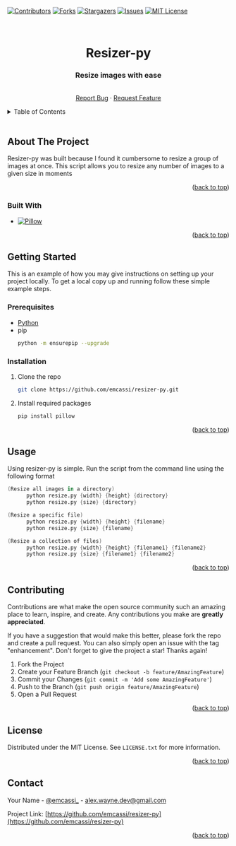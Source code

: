 <!-- Improved compatibility of back to top link: See: https://github.com/othneildrew/Best-README-Template/pull/73 -->
<a name="readme-top"></a>
<!--
*** Thanks for checking out the Best-README-Template. If you have a suggestion
*** that would make this better, please fork the repo and create a pull request
*** or simply open an issue with the tag "enhancement".
*** Don't forget to give the project a star!
*** Thanks again! Now go create something AMAZING! :D
-->



<!-- PROJECT SHIELDS -->
<!--
*** I'm using markdown "reference style" links for readability.
*** Reference links are enclosed in brackets [ ] instead of parentheses ( ).
*** See the bottom of this document for the declaration of the reference variables
*** for contributors-url, forks-url, etc. This is an optional, concise syntax you may use.
*** https://www.markdownguide.org/basic-syntax/#reference-style-links
-->
[![Contributors][contributors-shield]][contributors-url]
[![Forks][forks-shield]][forks-url]
[![Stargazers][stars-shield]][stars-url]
[![Issues][issues-shield]][issues-url]
[![MIT License][license-shield]][license-url]



<!-- PROJECT LOGO -->
<br />
<div align="center">
  <a href="https://github.com/emcassi/resizer-py">
  </a>

<h1 align="center">Resizer-py</h1>

  <p align="center">
    <h3>Resize images with ease</h3>
    <br />
    <a href="https://github.com/emcassi/resizer-py/issues">Report Bug</a>
    ·
    <a href="https://github.com/emcassi/resizer-py/issues">Request Feature</a>
  </p>
</div>



<!-- TABLE OF CONTENTS -->
<details>
  <summary>Table of Contents</summary>
  <ol>
    <li>
      <a href="#about-the-project">About The Project</a>
      <ul>
        <li><a href="#built-with">Built With</a></li>
      </ul>
    </li>
    <li>
      <a href="#getting-started">Getting Started</a>
      <ul>
        <li><a href="#prerequisites">Prerequisites</a></li>
        <li><a href="#installation">Installation</a></li>
      </ul>
    </li>
    <li><a href="#usage">Usage</a></li>
    <li><a href="#contributing">Contributing</a></li>
    <li><a href="#license">License</a></li>
    <li><a href="#contact">Contact</a></li>
  </ol>
</details>

<br/>

<!-- ABOUT THE PROJECT -->
## About The Project
Resizer-py was built because I found it cumbersome to resize a group of images at once. This script allows you to resize any number of images to a given size in moments


<p align="right">(<a href="#readme-top">back to top</a>)</p>



### Built With

* [![Pillow][Pillow]][Pillow-url]

<p align="right">(<a href="#readme-top">back to top</a>)</p>



<!-- GETTING STARTED -->
## Getting Started

This is an example of how you may give instructions on setting up your project locally.
To get a local copy up and running follow these simple example steps.

### Prerequisites

* <a href="https://www.python.org/downloads/">Python</a>
* pip
  ```sh
  python -m ensurepip --upgrade
  ```

### Installation

1. Clone the repo
   ```sh
   git clone https://github.com/emcassi/resizer-py.git
   ```
2. Install required packages
   ```sh
   pip install pillow
   ```

<p align="right">(<a href="#readme-top">back to top</a>)</p>



<!-- USAGE EXAMPLES -->
## Usage

Using resizer-py is simple. Run the script from the command line using the following format

```s
(Resize all images in a directory) 
      python resize.py {width} {height} {directory}
      python resize.py {size} {directory}

(Resize a specific file)
      python resize.py {width} {height} {filename}
      python resize.py {size} {filename}

(Resize a collection of files)
      python resize.py {width} {height} {filename1} {filename2}
      python resize.py {size} {filename1} {filename2}
```

<p align="right">(<a href="#readme-top">back to top</a>)</p>



<!-- CONTRIBUTING -->
## Contributing

Contributions are what make the open source community such an amazing place to learn, inspire, and create. Any contributions you make are **greatly appreciated**.

If you have a suggestion that would make this better, please fork the repo and create a pull request. You can also simply open an issue with the tag "enhancement".
Don't forget to give the project a star! Thanks again!

1. Fork the Project
2. Create your Feature Branch (`git checkout -b feature/AmazingFeature`)
3. Commit your Changes (`git commit -m 'Add some AmazingFeature'`)
4. Push to the Branch (`git push origin feature/AmazingFeature`)
5. Open a Pull Request

<p align="right">(<a href="#readme-top">back to top</a>)</p>



<!-- LICENSE -->
## License

Distributed under the MIT License. See `LICENSE.txt` for more information.

<p align="right">(<a href="#readme-top">back to top</a>)</p>



<!-- CONTACT -->
## Contact

Your Name - [@emcassi_](https://twitter.com/emcassi_) - alex.wayne.dev@gmail.com

Project Link: [https://github.com/emcassi/resizer-py](https://github.com/emcassi/resizer-py)

<p align="right">(<a href="#readme-top">back to top</a>)</p>


<!-- MARKDOWN LINKS & IMAGES -->
<!-- https://www.markdownguide.org/basic-syntax/#reference-style-links -->
[contributors-shield]: https://img.shields.io/github/contributors/emcassi/resizer-py.svg?style=for-the-badge
[contributors-url]: https://github.com/emcassi/resizer-py/graphs/contributors
[forks-shield]: https://img.shields.io/github/forks/emcassi/resizer-py.svg?style=for-the-badge
[forks-url]: https://github.com/emcassi/resizer-py/network/members
[stars-shield]: https://img.shields.io/github/stars/emcassi/resizer-py.svg?style=for-the-badge
[stars-url]: https://github.com/emcassi/resizer-py/stargazers
[issues-shield]: https://img.shields.io/github/issues/emcassi/resizer-py.svg?style=for-the-badge
[issues-url]: https://github.com/emcassi/resizer-py/issues
[license-shield]: https://img.shields.io/github/license/emcassi/resizer-py.svg?style=for-the-badge
[license-url]: https://github.com/emcassi/resizer-py/blob/master/LICENSE.txt
[Pillow]: https://img.shields.io/badge/pillow-000000?style=for-the-badge&logo=python&logoColor=white
[Pillow-url]: https://nextjs.org/